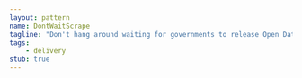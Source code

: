 ```yaml
---
layout: pattern
name: DontWaitScrape
tagline: "Don't hang around waiting for governments to release Open Data if you can get what you need some ohter way (e.g. screen scraping)"
tags:
    - delivery
stub: true
---
```

